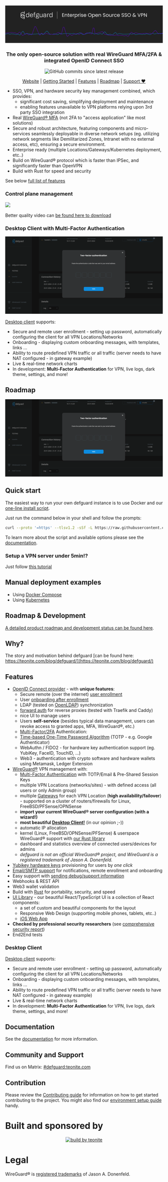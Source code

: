 <div align="center">
 <p align="center">
    <img src="docs/header.png" alt="defguard">
    <h3>The only open-source solution with real WireGuard MFA/2FA & integrated OpenID Connect SSO</h3>
    <img alt="GitHub commits since latest release" src="https://img.shields.io/github/commits-since/defguard/defguard/latest/dev?style=for-the-badge&label=COMMITS%20SINCE%20LATEST%20RELEASE">
 </p>

[Website](https://defguard.net) | [Getting Started](https://defguard.gitbook.io/defguard/#what-is-defguard) | [Features](https://github.com/defguard/defguard#features) | [Roadmap](https://github.com/orgs/defguard/projects/5) | [Support ❤](https://github.com/defguard/defguard#support-)

</div>

-  SSO, VPN, and hardware security key management combined, which provides:
    - significant cost saving, simplifying deployment and maintenance
    - enabling features unavailable to VPN platforms relying upon 3rd party SSO integration
- Real [WireGuard® MFA](https://defguard.gitbook.io/defguard/admin-and-features/wireguard/multi-factor-authentication-mfa-2fa/architecture) (not 2FA to "access application" like most solutions)
- Secure and robust architecture, featuring components and micro-services seamlessly deployable in diverse network setups (eg. utilizing  network segments like Demilitarized Zones, Intranet with no external access, etc), ensuring a secure environment.
- Enterprise ready (multiple Locations/Gateways/Kubernetes deployment, etc..)
- Build on WireGuard® protocol which is faster than IPSec, and significantly faster than OpenVPN
- Build with Rust for speed and security

See below [full list of features](https://github.com/defguard/defguard#features)

### Control plane management

![](https://github.com/DefGuard/docs/blob/docs/screencasts/defguard.gif?raw=true)

Better quality video can [be found here to download](https://github.com/DefGuard/docs/raw/docs/screencasts/defguard-screencast.mkv)

### Desktop Client with Multi-Factor Authentication

![defguard WireGuard MFA](https://github.com/DefGuard/docs/blob/docs/releases/0.9/mfa.png?raw=true)

[Desktop client](https://github.com/DefGuard/client) supports:
- Secure and remote user enrollment - setting up password, automatically configuring the client for all VPN Locations/Networks
- Onboarding - displaying custom onboarding messages, with templates, links ...
- Ability to route predefined VPN traffic or all traffic (server needs to have NAT configured - in gateway example)
- Live & real-time network charts
- In development: **Multi-Factor Authentication** for VPN, live logs, dark theme, settings, and more!

## Roadmap

![defguard WireGuard® MFA](https://github.com/DefGuard/docs/blob/docs/releases/0.9/mfa.png?raw=true)

## Quick start

The easiest way to run your own defguard instance is to use Docker and our [one-line install script](https://defguard.gitbook.io/defguard/features/setting-up-your-instance/one-line-install).

Just run the command below in your shell and follow the prompts:

```bash
curl --proto '=https' --tlsv1.2 -sSf -L https://raw.githubusercontent.com/DefGuard/deployment/main/docker-compose/setup.sh -O && bash setup.sh
```

To learn more about the script and available options please see the [documentation](https://defguard.gitbook.io/defguard/features/setting-up-your-instance/one-line-install).

### Setup a VPN server under 5min!?

Just follow [this tutorial](http://bit.ly/defguard-setup)

## Manual deployment examples

* Using [Docker Compose](https://defguard.gitbook.io/defguard/features/setting-up-your-instance/docker-compose)
* Using [Kubernetes](https://defguard.gitbook.io/defguard/features/setting-up-your-instance/kubernetes)

## Roadmap & Development

[A detailed product roadmap and development status can be found here](https://github.com/orgs/DefGuard/projects/5).

## Why?

The story and motivation behind defguard [can be found here: https://teonite.com/blog/defguard/](https://teonite.com/blog/defguard/)

## Features

* [OpenID Connect provider](https://openid.net/developers/how-connect-works/) - with **unique features**:
  - Secure remote (over the internet) [user enrollment](https://defguard.gitbook.io/defguard/help/remote-user-enrollment)
  - User [onboarding after enrollment](https://defguard.gitbook.io/defguard/help/remote-user-enrollment/user-onboarding-after-enrollment)
  - LDAP (tested on [OpenLDAP](https://www.openldap.org/)) synchronization
  - [forward auth](https://defguard.gitbook.io/defguard/features/forward-auth) for reverse proxies (tested with Traefik and Caddy)
  - nice UI to manage users
  - Users **self-service** (besides typical data management, users can revoke access to granted apps, MFA, WireGuard®, etc.)
  - [Multi-Factor/2FA](https://en.wikipedia.org/wiki/Multi-factor_authentication) Authentication:
   - [Time-based One-Time Password Algorithm](https://en.wikipedia.org/wiki/Time-based_one-time_password) (TOTP - e.g. Google Authenticator)
   - WebAuthn / FIDO2 - for hardware key authentication support (eg. YubiKey, FaceID, TouchID, ...)
   - Web3 - authentication with crypto software and hardware wallets using Metamask, Ledger Extension
* [WireGuard®](https://www.wireguard.com/) VPN management with:
  - [Multi-Factor Authentication](https://defguard.gitbook.io/defguard/help/desktop-client/multi-factor-authentication-mfa-2fa) with TOTP/Email & Pre-Shared Session Keys
  - multiple VPN Locations (networks/sites) - with defined access (all users or only Admin group)
  - multiple [Gateways](https://github.com/DefGuard/gateway) for each VPN Location (**high availability/failover**) - supported on a cluster of routers/firewalls for Linux, FreeBSD/PFSense/OPNSense
  - **import your current WireGuard® server configuration (with a wizard!)**
  - **most beautiful [Desktop Client!](https://github.com/defguard/client)** (in our opinion ;-))
  - automatic IP allocation
  - kernel (Linux, FreeBSD/OPNSense/PFSense) & userspace WireGuard® support with [our Rust library](https://github.com/defguard/wireguard-rs)
  - dashboard and statistics overview of connected users/devices for admins
  - *defguard is not an official WireGuard® project, and WireGuard is a registered trademark of Jason A. Donenfeld.*
* [Yubikey hardware keys](https://www.yubico.com/) provisioning for users by *one click*
* [Email/SMTP support](https://defguard.gitbook.io/defguard/help/setting-up-smtp-for-email-notifications) for notifications, remote enrollment and onboarding
* Easy support with [sending debug/support information](https://defguard.gitbook.io/defguard/help/sending-support-info)
* Webhooks & REST API
* Web3 wallet validation
* Build with [Rust](https://www.rust-lang.org/) for portability, security, and speed
* [UI Library](https://github.com/defguard/ui) - our beautiful React/TypeScript UI is a collection of React components:
  - a set of custom and beautiful components for the layout
  - Responsive Web Design (supporting mobile phones, tablets, etc..)
  - [iOS Web App](https://www.macrumors.com/how-to/use-web-apps-iphone-ipad/)
* **Checked by professional security researchers** (see [comprehensive security report](https://defguard.net/images/decap/isec-defguard.pdf))
* End2End tests

### Desktop Client

[Desktop client](https://github.com/DefGuard/client) supports:
- Secure and remote user enrollment - setting up password, automatically configuring the client for all VPN Locations/Networks
- Onboarding - displaying custom onboarding messages, with templates, links ...
- Ability to route predefined VPN traffic or all traffic (server needs to have NAT configured - in gateway example)
- Live & real-time network charts
- In development: **Multi-Factor Authentication** for VPN, live logs, dark theme, settings, and more! 

## Documentation

See the [documentation](https://defguard.gitbook.io) for more information.

## Community and Support

Find us on Matrix: [#defguard:teonite.com](https://matrix.to/#/#defguard:teonite.com)

## Contribution

Please review the [Contributing guide](https://defguard.gitbook.io/defguard/for-developers/contributing) for information on how to get started contributing to the project. You might also find our [environment setup guide](https://defguard.gitbook.io/defguard/for-developers/dev-env-setup) handy.

# Built and sponsored by

<p align="center">
      <a href="https://teonite.com" target="_blank"><img src="https://drive.google.com/uc?export=view&id=1z0fxSsZztoaeVWxHw2MbPbuOHMe3OsqN" alt="build by teonite" /></a>
</p>

# Legal
WireGuard® is [registered trademarks](https://www.wireguard.com/trademark-policy/) of Jason A. Donenfeld.
